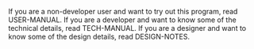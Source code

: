 If you are a non-developer user and want to try out this program, read USER-MANUAL.
If you are a developer and want to know some of the technical details, read TECH-MANUAL.
If you are a designer and want to know some of the design details, read DESIGN-NOTES.